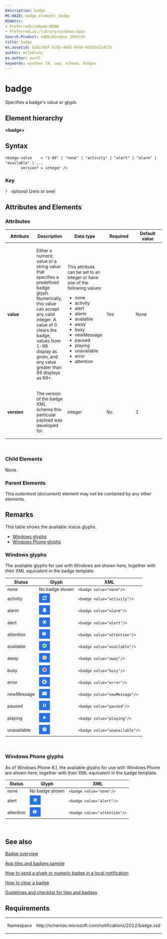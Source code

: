 ```yaml
---
Description: badge
MS-HAID: badge.element\_badge
MSHAttr:
- PreferredSiteName:MSDN
- PreferredLib:/library/windows/apps
Search.Product: eADQiWindows 10XVcnh
title: badge
ms.assetid: b16170df-5c92-4b03-8f4d-6d155d114725
author: mcleblanc
ms.author: markl
keywords: windows 10, uwp, schema, badges
---
```


# badge




Specifies a badge's value or glyph.

## Element hierarchy

**&lt;badge&gt;**

## Syntax

``` syntax
<badge value    = "1-99" | "none" | "activity" | "alert" | "alarm" | "available" | ...
       version? = integer />
```

### Key

`?`   optional (zero or one)

## Attributes and Elements


### Attributes

<table>
<colgroup>
<col width="20%" />
<col width="20%" />
<col width="20%" />
<col width="20%" />
<col width="20%" />
</colgroup>
<thead>
<tr class="header">
<th>Attribute</th>
<th>Description</th>
<th>Data type</th>
<th>Required</th>
<th>Default value</th>
</tr>
</thead>
<tbody>
<tr class="odd">
<td><strong>value</strong></td>
<td><p>Either a numeric value or a string value that specifies a predefined badge glyph. Numerically, this value can accept any valid integer. A value of 0 clears the badge, values from 1-99 display as given, and any value greater than 99 displays as 99+.</p></td>
<td><p>This attribute can be set to an integer or have one of the following values:</p>
<ul>
<li>none</li>
<li>activity</li>
<li>alert</li>
<li>alarm</li>
<li>available</li>
<li>away</li>
<li>busy</li>
<li>newMessage</li>
<li>paused</li>
<li>playing</li>
<li>unavailable</li>
<li>error</li>
<li>attention</li>
</ul></td>
<td>Yes</td>
<td>None</td>
</tr>
<tr class="even">
<td><strong>version</strong></td>
<td><p>The version of the badge XML schema this particular payload was developed for.</p></td>
<td>integer</td>
<td>No</td>
<td>1</td>
</tr>
</tbody>
</table>

 

### Child Elements

None.

### Parent Elements

This outermost (document) element may not be contained by any other elements.

## Remarks

This table shows the available status glyphs.

-   [Windows glyphs](#win-badge)
-   [Windows Phone glyphs](#phone-badge)

### Windows glyphs

The available glyphs for use with Windows are shown here, together with their XML equivalent in the badge template.

| Status      | Glyph                                                                   | XML                            |
|-------------|-------------------------------------------------------------------------|--------------------------------|
| none        | No badge shown                                                          | `<badge value="none"/>`        |
| activity    | ![the activity badge; two circling arrows](images/badge-4.png)          | `<badge value="activity"/>`    |
| alarm       | ![the alarm badge](images/badge-15.png)                                 | `<badge value="alarm"/>`       |
| alert       | ![the alert badge](images/badge-10.png)                                 | `<badge value="alert"/>`       |
| attention   | ![the attention badge; an exclamation point](images/attentionbadge.png) | `<badge value="attention"/>`   |
| available   | ![the available badge; a green dot](images/badge-11.png)                | `<badge value="available"/>`   |
| away        | ![the away badge; a yellow dot](images/badge-12.png)                    | `<badge value="away"/>`        |
| busy        | ![the busy badge; a red dot](images/badge-13.png)                       | `<badge value="busy"/>`        |
| error       | ![the error badge; an x](images/badge-9.png)                            | `<badge value="error"/>`       |
| newMessage  | ![the new mail badge; an envelope](images/badge-5.png)                  | `<badge value="newMessage"/>`  |
| paused      | ![the paused badge](images/badge-7.png)                                 | `<badge value="paused"/>`      |
| playing     | ![the playing badge](images/badge-6.png)                                | `<badge value="playing"/>`     |
| unavailable | ![the unavailable badge; a gray dot](images/badge-14.png)               | `<badge value="unavailable"/>` |

 

### Windows Phone glyphs

As of Windows Phone 8.1, the available glyphs for use with Windows Phone are shown here, together with their XML equivalent in the badge template.

| Status    | Glyph                                                                   | XML                          |
|-----------|-------------------------------------------------------------------------|------------------------------|
| none      | No badge shown                                                          | `<badge value="none"/>`      |
| alert     | ![the alert badge](images/badge-10.png)                                 | `<badge value="alert"/>`     |
| attention | ![the attention badge; an exclamation point](images/attentionbadge.png) | `<badge value="attention"/>` |

 

## See also


[Badge overview](https://msdn.microsoft.com/library/windows/apps/hh779719)

[App tiles and badges sample](http://go.microsoft.com/fwlink/p/?linkid=231469)

[How to send a glyph or numeric badge in a local notification](https://msdn.microsoft.com/library/windows/apps/hh700418)

[How to clear a badge](https://msdn.microsoft.com/library/windows/apps/hh700418)

[Guidelines and checklist for tiles and badges](https://msdn.microsoft.com/library/windows/apps/hh465403)

## Requirements

<table>
<colgroup>
<col width="50%" />
<col width="50%" />
</colgroup>
<tbody>
<tr class="odd">
<td><p>Namespace</p></td>
<td><p>http://schemas.microsoft.com/notifications/2012/badge.xsd</p></td>
</tr>
</tbody>
</table>

 

 



